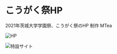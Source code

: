 # こうがく祭HP

2021年茨城大学学園祭、こうがく祭のHP
制作 MTea

![HP](https://github.com/ujimattya/tecutecu/assets/53252847/7124c23b-48c3-4ea6-bc42-eb10537cf8a8)


![特設サイト](https://github.com/ujimattya/kougakusai-hp/assets/53252847/51a66331-26b4-4fc0-aa6c-ea0d6fb441df)
